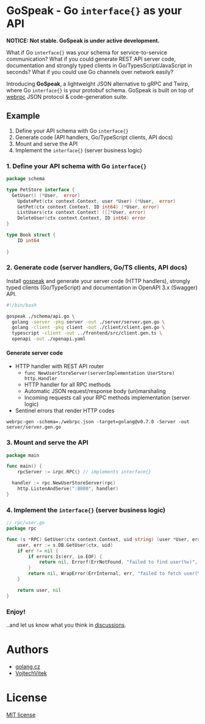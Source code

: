 # GoSpeak - Go `interface{}` as your API

**NOTICE: Not stable. GoSpeak is under active development.**

What if Go `interface{}` was your schema for service-to-service communication? What if you could generate REST API server code, documentation and strongly typed clients in Go/TypesScript/JavaScript in seconds? What if you could use Go channels over network easily?

Introducing **GoSpeak**, a lightweight JSON alternative to gRPC and Twirp, where Go `interface{}` is your protobuf schema. GoSpeak is built on top of [webrpc](https://github.com/webrpc/webrpc) JSON protocol & code-generation suite.

## Example

1. Define your API schema with Go `interface{}`
2. Generate code (API handlers, Go/TypeScript clients, API docs)
3. Mount and serve the API
4. Implement the `interface{}` (server business logic)

### 1. Define your API schema with Go `interface{}`

```go
package schema

type PetStore interface {
  GetUser() (*User,  error)
	UpdatePet(ctx context.Context, user *User) (*User,  error)
	GetPet(ctx context.Context, ID int64) (*User, error)
	ListUsers(ctx context.Context) ([]*User, error)
	DeleteUser(ctx context.Context, ID int64) error
}

type Book struct {
    ID int64
    
}
```

### 2. Generate code (server handlers, Go/TS clients, API docs)

Install [gospeak](./releases) and generate your server code (HTTP handlers), strongly typed clients (Go/TypeScript) and documentation in OpenAPI 3.x (Swagger) API.

```bash
#!/bin/bash

gospeak ./schema/api.go \
  golang -server -pkg server -out ./server/server.gen.go \
  golang -client -pkg client -out ./client/client.gen.go \
  typescript -client -out ../frontend/src/client.gen.ts \
  openapi -out ./openapi.yaml
```

#### Generate server code

- HTTP handler with REST API router
  - `func NewUserStoreServer(serverImplementation UserStore) http.Handler`
  - HTTP handler for all RPC methods
  - Automatic JSON request/response body (un)marshaling
  - Incoming requests call your RPC methods implementation (server logic)
- Sentinel errors that render HTTP codes

```
webrpc-gen -schema=./webrpc.json -target=golang@v0.7.0 -Server -out server/server.gen.go
```

### 3. Mount and serve the API

```go
package main

func main() {
	rpcServer := &rpc.RPC{} // implements interface{}

  handler := rpc.NewUserStoreServer(rpc)
	http.ListenAndServe(":8080", handler)
}
```

### 4. Implement the `interface{}` (server business logic)

```go
// rpc/user.go
package rpc

func (s *RPC) GetUser(ctx context.Context, uid string) (user *User, err error) {
    user, err := s.DB.GetUser(ctx, uid)
    if err != nil {
        if errors.Is(err, io.EOF) {
            return nil, Errorf(ErrNotFound, "failed to find user(%v)", uid)
        }
        return nil, WrapError(ErrInternal, err, "failed to fetch user(%v)", uid)
    }

    return user, nil
}
```

### Enjoy!

..and let us know what you think in [discussions](https://github.com/golang-cz/gospeak/discussions).

# Authors
- [golang.cz](https://golang.cz)
- [VojtechVitek](https://github.com/VojtechVitek)

# License

[MIT license](./LICENSE)
